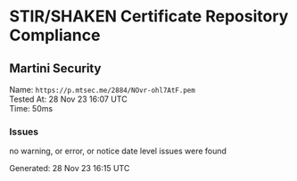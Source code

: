 # STIR/SHAKEN Certificate Repository Compliance

## Martini Security

Name: `https://p.mtsec.me/2884/NOvr-ohl7AtF.pem`\
Tested At: 28 Nov 23 16:07 UTC\
Time: 50ms

### Issues

no warning, or error, or notice date level issues were found

Generated: 28 Nov 23 16:15 UTC